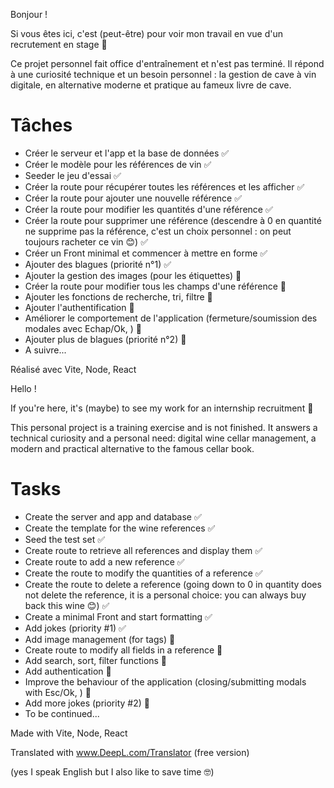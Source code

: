 Bonjour !

Si vous êtes ici, c'est (peut-être) pour voir mon travail en vue d'un recrutement en stage 🎉

Ce projet personnel fait office d'entraînement et n'est pas terminé. Il répond à une curiosité technique et un besoin personnel : la gestion de cave à vin digitale, en alternative moderne et pratique au fameux livre de cave. 

# Tâches
- Créer le serveur et l'app et la base de données ✅
- Créer le modèle pour les références de vin ✅
- Seeder le jeu d'essai ✅
- Créer la route pour récupérer toutes les références et les afficher ✅
- Créer la route pour ajouter une nouvelle référence ✅
- Créer la route pour modifier les quantités d'une référence ✅
- Créer la route pour supprimer une référence (descendre à 0 en quantité ne supprime pas la référence, c'est un choix personnel : on peut toujours racheter ce vin 😊) ✅
- Créer un Front minimal et commencer à mettre en forme ✅
- Ajouter des blagues (priorité n°1) ✅
- Ajouter la gestion des images (pour les étiquettes) 🚧
- Créer la route pour modifier tous les champs d'une référence 📅
- Ajouter les fonctions de recherche, tri, filtre 📅
- Ajouter l'authentification 📅
- Améliorer le comportement de l'application (fermeture/soumission des modales avec Echap/Ok, ) 🚧
- Ajouter plus de blagues (priorité n°2) 🚧
- A suivre...

Réalisé avec Vite, Node, React

Hello !

If you're here, it's (maybe) to see my work for an internship recruitment 🎉

This personal project is a training exercise and is not finished. It answers a technical curiosity and a personal need: digital wine cellar management, a modern and practical alternative to the famous cellar book.

# Tasks
- Create the server and app and database ✅
- Create the template for the wine references ✅
- Seed the test set ✅
- Create route to retrieve all references and display them ✅
- Create route to add a new reference ✅
- Create the route to modify the quantities of a reference ✅
- Create the route to delete a reference (going down to 0 in quantity does not delete the reference, it is a personal choice: you can always buy back this wine 😊) ✅
- Create a minimal Front and start formatting ✅
- Add jokes (priority #1) ✅
- Add image management (for tags) 🚧
- Create route to modify all fields in a reference 📅
- Add search, sort, filter functions 📅
- Add authentication 📅
- Improve the behaviour of the application (closing/submitting modals with Esc/Ok, ) 🚧
- Add more jokes (priority #2) 🚧
- To be continued...

Made with Vite, Node, React

Translated with www.DeepL.com/Translator (free version)

(yes I speak English but I also like to save time 🤓)